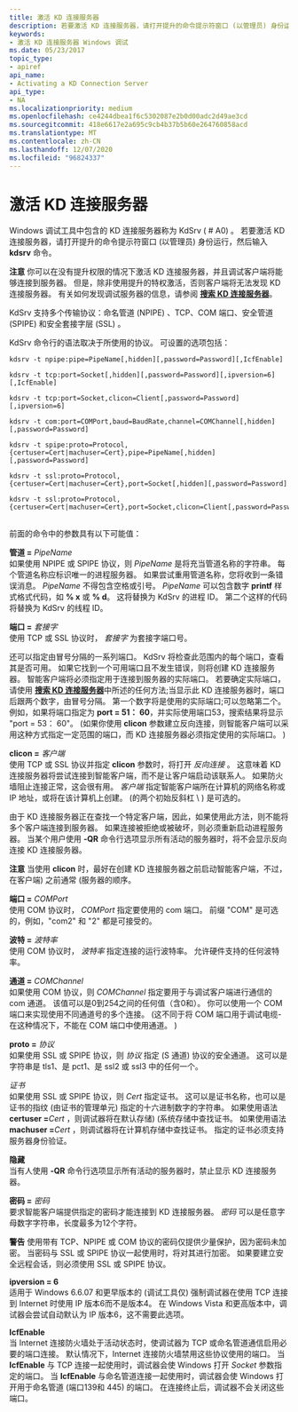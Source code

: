 ```yaml
---
title: 激活 KD 连接服务器
description: 若要激活 KD 连接服务器，请打开提升的命令提示符窗口 (以管理员) 身份运行，然后输入 kdsrv 命令。
keywords:
- 激活 KD 连接服务器 Windows 调试
ms.date: 05/23/2017
topic_type:
- apiref
api_name:
- Activating a KD Connection Server
api_type:
- NA
ms.localizationpriority: medium
ms.openlocfilehash: ce4244dbea1f6c5302087e2b0d00adc2d49ae3cd
ms.sourcegitcommit: 418e6617e2a695c9cb4b37b5b60e264760858acd
ms.translationtype: MT
ms.contentlocale: zh-CN
ms.lasthandoff: 12/07/2020
ms.locfileid: "96824337"
---
```

# <a name="activating-a-kd-connection-server"></a>激活 KD 连接服务器


Windows 调试工具中包含的 KD 连接服务器称为 KdSrv ( # A0) 。 若要激活 KD 连接服务器，请打开提升的命令提示符窗口 (以管理员) 身份运行，然后输入 **kdsrv** 命令。

**注意**  你可以在没有提升权限的情况下激活 KD 连接服务器，并且调试客户端将能够连接到服务器。 但是，除非使用提升的特权激活，否则客户端将无法发现 KD 连接服务器。 有关如何发现调试服务器的信息，请参阅 [**搜索 KD 连接服务器**](searching-for-kd-connection-servers.md)。

 

KdSrv 支持多个传输协议：命名管道 (NPIPE) 、TCP、COM 端口、安全管道 (SPIPE) 和安全套接字层 (SSL) 。

KdSrv 命令行的语法取决于所使用的协议。 可设置的选项包括：

```console
kdsrv -t npipe:pipe=PipeName[,hidden][,password=Password][,IcfEnable] 

kdsrv -t tcp:port=Socket[,hidden][,password=Password][,ipversion=6][,IcfEnable] 

kdsrv -t tcp:port=Socket,clicon=Client[,password=Password][,ipversion=6] 

kdsrv -t com:port=COMPort,baud=BaudRate,channel=COMChannel[,hidden][,password=Password] 

kdsrv -t spipe:proto=Protocol,{certuser=Cert|machuser=Cert},pipe=PipeName[,hidden][,password=Password] 

kdsrv -t ssl:proto=Protocol,{certuser=Cert|machuser=Cert},port=Socket[,hidden][,password=Password] 

kdsrv -t ssl:proto=Protocol,{certuser=Cert|machuser=Cert},port=Socket,clicon=Client[,password=Password] 
```

## <span id="ddk_activating_a_kd_connection_server_dbg"></span><span id="DDK_ACTIVATING_A_KD_CONNECTION_SERVER_DBG"></span>


前面的命令中的参数具有以下可能值：

<span id="________pipe_________PipeName"></span><span id="________pipe_________pipename"></span><span id="________PIPE_________PIPENAME"></span>**管道 =** *PipeName*  
如果使用 NPIPE 或 SPIPE 协议，则 *PipeName* 是将充当管道名称的字符串。 每个管道名称应标识唯一的进程服务器。 如果尝试重用管道名称，您将收到一条错误消息。 *PipeName* 不得包含空格或引号。 *PipeName* 可以包含数字 **printf** 样式格式代码，如 **% x** 或 **% d**。 这将替换为 KdSrv 的进程 ID。 第二个这样的代码将替换为 KdSrv 的线程 ID。

<span id="________port_________Socket"></span><span id="________port_________socket"></span><span id="________PORT_________SOCKET"></span>**端口 =** *套接字*  
使用 TCP 或 SSL 协议时， *套接字* 为套接字端口号。

还可以指定由冒号分隔的一系列端口。 KdSrv 将检查此范围内的每个端口，查看其是否可用。 如果它找到一个可用端口且不发生错误，则将创建 KD 连接服务器。 智能客户端将必须指定用于连接到服务器的实际端口。 若要确定实际端口，请使用 [**搜索 KD 连接服务器**](searching-for-kd-connection-servers.md)中所述的任何方法;当显示此 KD 连接服务器时，端口后跟两个数字，由冒号分隔。 第一个数字将是使用的实际端口;可以忽略第二个。 例如，如果将端口指定为 **port = 51： 60**，并实际使用端口53，搜索结果将显示 "port = 53： 60"。  (如果你使用 **clicon** 参数建立反向连接，则智能客户端可以采用这种方式指定一定范围的端口，而 KD 连接服务器必须指定使用的实际端口。 ) 

<span id="________clicon_________Client"></span><span id="________clicon_________client"></span><span id="________CLICON_________CLIENT"></span>**clicon =** *客户端*  
使用 TCP 或 SSL 协议并指定 **clicon** 参数时，将打开 *反向连接* 。 这意味着 KD 连接服务器将尝试连接到智能客户端，而不是让客户端启动该联系人。 如果防火墙阻止连接正常，这会很有用。 *客户端* 指定智能客户端所在计算机的网络名称或 IP 地址，或将在该计算机上创建。  (的两个初始反斜杠 \\ \) 是可选的。

由于 KD 连接服务器正在查找一个特定客户端，因此，如果使用此方法，则不能将多个客户端连接到服务器。 如果连接被拒绝或被破坏，则必须重新启动进程服务器。 当某个用户使用 **-QR** 命令行选项显示所有活动的服务器时，将不会显示反向连接 KD 连接服务器。

**注意**   当使用 **clicon** 时，最好在创建 KD 连接服务器之前启动智能客户端，不过，在客户端) 之前通常 (服务器的顺序。

 

<span id="port_________COMPort"></span><span id="port_________comport"></span><span id="PORT_________COMPORT"></span>**端口 =** *COMPort*  
使用 COM 协议时， *COMPort* 指定要使用的 com 端口。 前缀 "COM" 是可选的，例如，"com2" 和 "2" 都是可接受的。

<span id="baud_________BaudRate"></span><span id="baud_________baudrate"></span><span id="BAUD_________BAUDRATE"></span>**波特 =** *波特率*  
使用 COM 协议时， *波特率* 指定连接的运行波特率。 允许硬件支持的任何波特率。

<span id="channel_________COMChannel"></span><span id="channel_________comchannel"></span><span id="CHANNEL_________COMCHANNEL"></span>**通道 =** *COMChannel*  
如果使用 COM 协议，则 *COMChannel* 指定要用于与调试客户端进行通信的 com 通道。 该值可以是0到254之间的任何值（含0和）。 你可以使用一个 COM 端口来实现使用不同通道号的多个连接。  (这不同于将 COM 端口用于调试电缆-在这种情况下，不能在 COM 端口中使用通道。 ) 

<span id="________proto_________Protocol"></span><span id="________proto_________protocol"></span><span id="________PROTO_________PROTOCOL"></span>**proto =** *协议*  
如果使用 SSL 或 SPIPE 协议，则 *协议* 指定 (S 通道) 协议的安全通道。 这可以是字符串是 tls1、是 pct1、是 ssl2 或 ssl3 中的任何一个。

<span id="________Cert"></span><span id="________cert"></span><span id="________CERT"></span>*证书*  
如果使用 SSL 或 SPIPE 协议，则 *Cert* 指定证书。 这可以是证书名称，也可以是证书的指纹 (由证书的管理单元) 指定的十六进制数字的字符串。 如果使用语法 **certuser =**<em>Cert</em> ，则调试器将在默认存储)  (系统存储中查找证书。 如果使用语法 **machuser =**<em>Cert</em> ，则调试器将在计算机存储中查找证书。 指定的证书必须支持服务器身份验证。

<span id="________hidden"></span><span id="________HIDDEN"></span>**隐藏**  
当有人使用 **-QR** 命令行选项显示所有活动的服务器时，禁止显示 KD 连接服务器。

<span id="________password_________Password"></span><span id="________password_________password"></span><span id="________PASSWORD_________PASSWORD"></span>**密码 =** *密码*  
要求智能客户端提供指定的密码才能连接到 KD 连接服务器。 *密码* 可以是任意字母数字字符串，长度最多为12个字符。

**警告**   使用带有 TCP、NPIPE 或 COM 协议的密码仅提供少量保护，因为密码未加密。 当密码与 SSL 或 SPIPE 协议一起使用时，将对其进行加密。 如果要建立安全远程会话，则必须使用 SSL 或 SPIPE 协议。

 

<span id="________ipversion_6"></span><span id="________IPVERSION_6"></span>**ipversion = 6**  
适用于 Windows 6.6.07 和更早版本的 (调试工具仅) 强制调试器在使用 TCP 连接到 Internet 时使用 IP 版本6而不是版本4。 在 Windows Vista 和更高版本中，调试器会尝试自动默认为 IP 版本6，这不需要此选项。

<span id="________IcfEnable"></span><span id="________icfenable"></span><span id="________ICFENABLE"></span>**IcfEnable**  
当 Internet 连接防火墙处于活动状态时，使调试器为 TCP 或命名管道通信启用必要的端口连接。 默认情况下，Internet 连接防火墙禁用这些协议使用的端口。 当 **IcfEnable** 与 TCP 连接一起使用时，调试器会使 Windows 打开 *Socket* 参数指定的端口。 当 **IcfEnable** 与命名管道连接一起使用时，调试器会使 Windows 打开用于命名管道 (端口139和 445) 的端口。 在连接终止后，调试器不会关闭这些端口。

 

 





